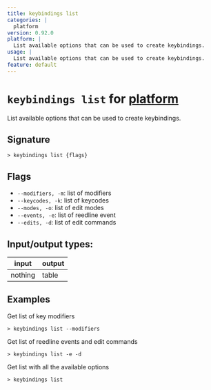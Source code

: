 ```yaml
---
title: keybindings list
categories: |
  platform
version: 0.92.0
platform: |
  List available options that can be used to create keybindings.
usage: |
  List available options that can be used to create keybindings.
feature: default
---
```

<!-- This file is automatically generated. Please edit the command in https://github.com/nushell/nushell instead. -->

# `keybindings list` for [platform](/commands/categories/platform.md)

<div class='command-title'>List available options that can be used to create keybindings.</div>

## Signature

```> keybindings list {flags} ```

## Flags

 -  `--modifiers, -m`: list of modifiers
 -  `--keycodes, -k`: list of keycodes
 -  `--modes, -o`: list of edit modes
 -  `--events, -e`: list of reedline event
 -  `--edits, -d`: list of edit commands


## Input/output types:

| input   | output |
| ------- | ------ |
| nothing | table  |

## Examples

Get list of key modifiers
```nu
> keybindings list --modifiers

```

Get list of reedline events and edit commands
```nu
> keybindings list -e -d

```

Get list with all the available options
```nu
> keybindings list

```
